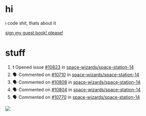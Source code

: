 # hi
i code shit, thats about it

[sign my guest book! please!](https://github.com/Just-a-Unity-Dev/Just-a-Unity-Dev/issues/new?&body=Sign%20my%20guest%20book%20by%20placing%20your%20name%20in%20the%20title,%20how%27d%20you%20get%20to%20this%20page%20and%20why?%20Don%27t%20forget%20you%20have%20an%20entire%20notebook%20in%20your%20hands!)


# stuff
<!--START_SECTION:activity-->
1. ❗️ Opened issue [#10823](https://github.com/space-wizards/space-station-14/issues/10823) in [space-wizards/space-station-14](https://github.com/space-wizards/space-station-14)
2. 🗣 Commented on [#10710](https://github.com/space-wizards/space-station-14/issues/10710) in [space-wizards/space-station-14](https://github.com/space-wizards/space-station-14)
3. 🗣 Commented on [#10808](https://github.com/space-wizards/space-station-14/issues/10808) in [space-wizards/space-station-14](https://github.com/space-wizards/space-station-14)
4. 🗣 Commented on [#10804](https://github.com/space-wizards/space-station-14/issues/10804) in [space-wizards/space-station-14](https://github.com/space-wizards/space-station-14)
5. 🗣 Commented on [#10770](https://github.com/space-wizards/space-station-14/issues/10770) in [space-wizards/space-station-14](https://github.com/space-wizards/space-station-14)
<!--END_SECTION:activity-->

![](https://github-profile-summary-cards.vercel.app/api/cards/profile-details?username=Just-a-Unity-Dev&theme=solarized_dark)

